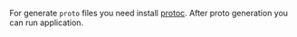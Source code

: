 For generate `proto` files you need install [protoc](https://protobuf.dev/installation/).
After proto generation you can run application.
